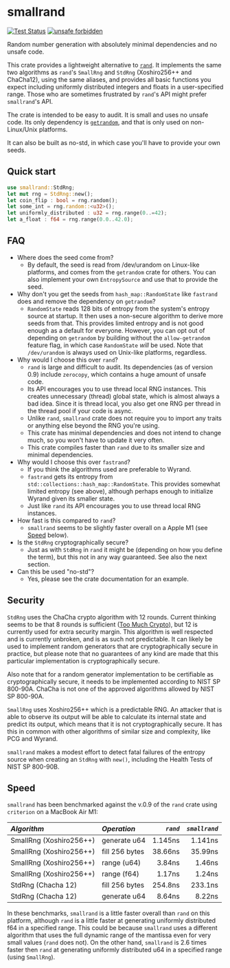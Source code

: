 # smallrand

[![Test Status](https://github.com/hpenne/smallrand/actions/workflows/rust.yml/badge.svg?event=push)](https://github.com/hpenne/smallrand/actions)
[![unsafe forbidden](https://img.shields.io/badge/unsafe-forbidden-success.svg)](https://github.com/rust-secure-code/safety-dance/)

Random number generation with absolutely minimal dependencies and no unsafe code.

This crate provides a lightweight alternative to [`rand`](https://crates.io/crates/rand).
It implements the same two algorithms as `rand`'s `SmallRng` and `StdRng` (Xoshiro256++ and ChaCha12),
using the same aliases,
and provides all basic functions you expect including uniformly distributed integers and floats in a user-specified range.
Those who are sometimes frustrated by `rand`'s API might prefer `smallrand`'s API.

The crate is intended to be easy to audit.
It is small and uses no unsafe code.
Its only dependency is [`getrandom`](https://crates.io/crates/getrandom), and that is only used on non-Linux/Unix
platforms.

It can also be built as no-std, in which case you'll have to provide your own seeds.

## Quick start

```rust
use smallrand::StdRng;
let mut rng = StdRng::new();
let coin_flip : bool = rng.random();
let some_int = rng.random::<u32>();
let uniformly_distributed : u32 = rng.range(0..=42);
let a_float : f64 = rng.range(0.0..42.0);
```

## FAQ

* Where does the seed come from?
    - By default, the seed is read from /dev/urandom on Linux-like platforms, and comes from the `getrandom` crate for
      others.
      You can also implement your own `EntropySource` and use that to provide the seed.
* Why don't you get the seeds from `hash_map::RandomState` like `fastrand` does and remove the dependency on
  `getrandom`?
    - `RandomState` reads 128 bits of entropy from the system's entropy source at startup.
      It then uses a non-secure algorithm to derive more seeds from that.
      This provides limited entropy and is not good enough as a default for everyone.
      However, you can opt out of depending on `getrandom` by building without the `allow-getrandom` feature flag,
      in which case `RandomState` _will_ be used.
      Note that `/dev/urandom` is always used on Unix-like platforms, regardless.
* Why would I choose this over `rand`?
    - `rand` is large and difficult to audit. Its dependencies (as of version 0.9) include `zerocopy`,
      which contains a huge amount of unsafe code.
    - Its API encourages you to use thread local RNG instances. This creates unnecessary (thread) global state,
      which is almost always a bad idea.
      Since it is thread local, you also get one RNG per thread in the thread pool if your code is async.
    - Unlike `rand`, `smallrand` crate does not require you to import any traits or anything else beyond the RNG you're
      using.
    - This crate has minimal dependencies and does not intend to change much, so you won't have to update it very often.
    - This crate compiles faster than `rand` due to its smaller size and minimal dependencies.
* Why would I choose this over `fastrand`?
    - If you think the algorithms used are preferable to Wyrand.
    - `fastrand` gets its entropy from `std::collections::hash_map::RandomState`.
      This provides somewhat limited entropy (see above), although perhaps enough to initialize Wyrand given its smaller
      state.
    - Just like `rand` its API encourages you to use thread local RNG instances.
* How fast is this compared to `rand`?
    - `smallrand` seems to be slightly faster overall on a Apple M1 (see [Speed](#speed) below).
* Is the `StdRng` cryptographically secure?
    - Just as with `StdRng` in `rand` it might be (depending on how you define the term), but this not in any way guaranteed.
      See also the next section.
* Can this be used "no-std"?
    - Yes, please see the crate documentation for an example.

## Security

`StdRng` uses the ChaCha crypto algorithm with 12 rounds.
Current thinking seems to be that 8 rounds is sufficient ([Too Much Crypto](https://eprint.iacr.org/2019/1492.pdf)),
but 12 is currently used for extra security margin.
This algorithm is well respected and is currently unbroken, and is as such not predictable.
It can likely be used to implement random generators that are cryptographically secure in practice,
but please note that no guarantees of any kind are made that this particular implementation is cryptographically secure.

Also note that for a random generator implementation to be certifiable as cryptographically secure,
it needs to be implemented according to NIST SP 800-90A.
ChaCha is not one of the approved algorithms allowed by NIST SP 800-90A.

`SmallRng` uses Xoshiro256++ which is a predictable RNG.
An attacker that is able to observe its output will be able to calculate its internal state and predict its output,
which means that it is not cryptographically secure.
It has this in common with other algorithms of similar size and complexity, like PCG and Wyrand.

`smallrand` makes a modest effort to detect fatal failures of the entropy source when creating an `StdRng` with `new()`,
including the Health Tests of NIST SP 800-90B.

## Speed

`smallrand` has been benchmarked against the v.0.9 of the `rand` crate using  `criterion` on a MacBook Air M1:

*Algorithm* | *Operation*    | *`rand`* | *`smallrand`*
:---------------|:---------------|---------:|-----:
SmallRng (Xoshiro256++) | generate u64   |  1.145ns |  1.141ns
SmallRng (Xoshiro256++) | fill 256 bytes |  38.66ns | 35.99ns
SmallRng (Xoshiro256++) | range (u64)    |   3.84ns | 1.46ns
SmallRng (Xoshiro256++) | range (f64)    |   1.17ns | 1.24ns
StdRng (Chacha 12) | fill 256 bytes |  254.8ns | 233.1ns
StdRng (Chacha 12) | generate u64   |   8.64ns | 8.22ns

In these benchmarks, `smallrand` is a little faster overall than `rand` on this platform,
although `rand` is a little faster at generating uniformly distributed f64 in a specified range.
This could be because `smallrand` uses a different algorithm that uses the full dynamic range of the mantissa even for very small values (`rand` does not).
On the other hand, `smallrand` is 2.6 times faster then `rand` at generating uniformly distributed u64 in a specified range (using `SmallRng`).
